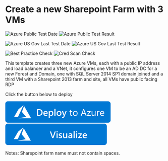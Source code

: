# Create a new Sharepoint Farm with 3 VMs

![Azure Public Test Date](https://azurequickstartsservice.blob.core.windows.net/badges/sharepoint-three-vm/PublicLastTestDate.svg)
![Azure Public Test Result](https://azurequickstartsservice.blob.core.windows.net/badges/sharepoint-three-vm/PublicDeployment.svg)

![Azure US Gov Last Test Date](https://azurequickstartsservice.blob.core.windows.net/badges/sharepoint-three-vm/FairfaxLastTestDate.svg)
![Azure US Gov Last Test Result](https://azurequickstartsservice.blob.core.windows.net/badges/sharepoint-three-vm/FairfaxDeployment.svg)

![Best Practice Check](https://azurequickstartsservice.blob.core.windows.net/badges/sharepoint-three-vm/BestPracticeResult.svg)
![Cred Scan Check](https://azurequickstartsservice.blob.core.windows.net/badges/sharepoint-three-vm/CredScanResult.svg)

This template creates three new Azure VMs, each with a public IP address and
load balancer and a VNet, it configures one VM to be an AD DC for a new Forest
and Domain, one with SQL Server 2014 SP1 domain joined and a third VM with a
Sharepoint 2013 farm and site, all VMs have public facing RDP

Click the button below to deploy

[![Deploy To Azure](https://raw.githubusercontent.com/Azure/azure-quickstart-templates/master/1-CONTRIBUTION-GUIDE/images/deploytoazure.svg?sanitize=true)](https://portal.azure.com/#create/Microsoft.Template/uri/https%3A%2F%2Fraw.githubusercontent.com%2FAzure%2Fazure-quickstart-templates%2Fmaster%2Fsharepoint-three-vm%2Fazuredeploy.json)
[![Visualize](https://raw.githubusercontent.com/Azure/azure-quickstart-templates/master/1-CONTRIBUTION-GUIDE/images/visualizebutton.svg?sanitize=true)](http://armviz.io/#/?load=https%3A%2F%2Fraw.githubusercontent.com%2FAzure%2Fazure-quickstart-templates%2Fmaster%2Fsharepoint-three-vm%2Fazuredeploy.json)

Notes: Sharepoint farm name must not contain spaces.
